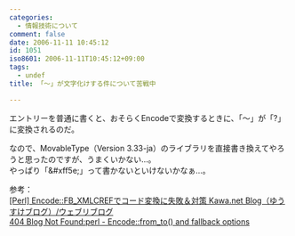 ```yaml
---
categories:
  - 情報技術について
comment: false
date: 2006-11-11 10:45:12
id: 1051
iso8601: 2006-11-11T10:45:12+09:00
tags:
  - undef
title: 「～」が文字化けする件について苦戦中

---
```


<div class="entry-body">
                                 <p>エントリーを普通に書くと、おそらくEncodeで変換するときに、「～」が「?」に変換されるのだ。</p>

<p>なので、MovableType（Version 3.33-ja）のライブラリを直接書き換えてやろうと思ったのですが、うまくいかない…。<br />
やっぱり「&amp;#xff5e;」って書かないといけないかなぁ…。</p>

<p>参考：<br /><a title="[Perl] Encode::FB_XMLCREFでコード変換に失敗＆対策 Kawa.net Blog（ゆうすけブログ）/ウェブリブログ" href="http://kawa.at.webry.info/200605/article_11.html">[Perl] Encode::FB_XMLCREFでコード変換に失敗＆対策 Kawa.net Blog（ゆうすけブログ）/ウェブリブログ</a><br /><a title="404 Blog Not Found:perl - Encode::from_to() and fallback options" href="http://blog.livedoor.jp/dankogai/archives/50502791.html">404 Blog Not Found:perl - Encode::from_to() and fallback options</a></p>

<p><br /></p>
                              </div>
    	